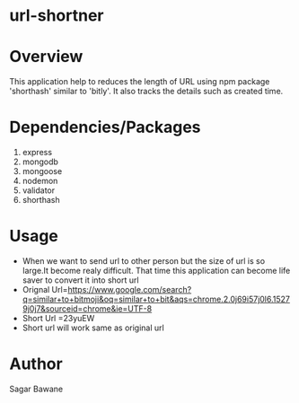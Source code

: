 # url-shortner
# Overview
This application help to reduces the length of URL using npm package 'shorthash' similar to 'bitly'. It also tracks the details such as created time.
# Dependencies/Packages
1. express
2. mongodb
3. mongoose
4. nodemon
5. validator
6. shorthash
# Usage
*  When we want to send url to other person but the size of url is so large.It become realy difficult. That time this application can become life saver to convert it into short url
*  Orignal Url=https://www.google.com/search?q=similar+to+bitmoji&oq=similar+to+bit&aqs=chrome.2.0j69i57j0l6.15279j0j7&sourceid=chrome&ie=UTF-8
*  Short Url =23yuEW 
*  Short url will work same as original url       
# Author
Sagar Bawane
